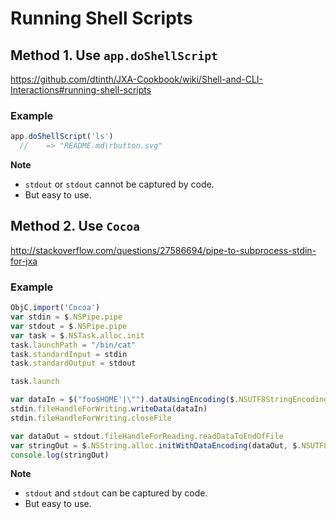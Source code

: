 # Running Shell Scripts

## Method 1. Use `app.doShellScript`
https://github.com/dtinth/JXA-Cookbook/wiki/Shell-and-CLI-Interactions#running-shell-scripts

### Example
```js
app.doShellScript('ls')
  //    => "README.md\rbutton.svg"
```
**Note**
* `stdout` or `stdout` cannot be captured by code.
* But easy to use.

## Method 2. Use `Cocoa`
http://stackoverflow.com/questions/27586694/pipe-to-subprocess-stdin-for-jxa

### Example
```js
ObjC.import('Cocoa')
var stdin = $.NSPipe.pipe
var stdout = $.NSPipe.pipe
var task = $.NSTask.alloc.init
task.launchPath = "/bin/cat"
task.standardInput = stdin
task.standardOutput = stdout

task.launch

var dataIn = $("foo$HOME'|\"").dataUsingEncoding($.NSUTF8StringEncoding)
stdin.fileHandleForWriting.writeData(dataIn)
stdin.fileHandleForWriting.closeFile

var dataOut = stdout.fileHandleForReading.readDataToEndOfFile
var stringOut = $.NSString.alloc.initWithDataEncoding(dataOut, $.NSUTF8StringEncoding).js
console.log(stringOut)
```

**Note**
* `stdout` and `stdout` can be captured by code.
* But easy to use.
